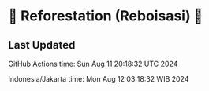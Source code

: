
# 🌳 Reforestation (Reboisasi) 🌲

## Last Updated

GitHub Actions time: Sun Aug 11 20:18:32 UTC 2024

Indonesia/Jakarta time: Mon Aug 12 03:18:32 WIB 2024
